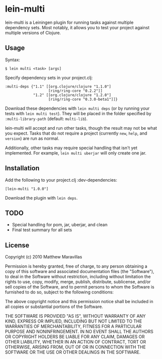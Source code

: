 # lein-multi

lein-multi is a Leiningen plugin for running tasks against multiple dependency sets. Most notably, it allows you to test your project against multiple versions of Clojure.

## Usage

Syntax:

`$ lein multi <task> [args]`

Specify dependency sets in your project.clj:

    :multi-deps {"1.1" [[org.clojure/clojure "1.1.0"]
              	        [ring/ring-core "0.2.2"]]
                 "1.2" [[org.clojure/clojure "1.2.0"]
                        [ring/ring-core "0.3.0-beta1"]]}

Download these dependencies with `lein multi deps` (or by running your tests with `lein multi test`). They will be placed in the folder specified by `:multi-library-path` (default: `multi-lib`).

lein-multi will accept and run other tasks, though the result may not be what you expect. Tasks that do not require a project (currently `new`, `help`, and `version`) are run as normal. 

Additionally, other tasks may require special handling that isn't yet implemented. For example, `lein multi uberjar` will only create one jar.

## Installation

Add the following to your project.clj :dev-dependencies:

`[lein-multi "1.0.0"]`

Download the plugin with `lein deps`.

## TODO

* Special handling for pom, jar, uberjar, and clean
* Final test summary for all sets

## License

Copyright (c) 2010 Matthew Maravillas

Permission is hereby granted, free of charge, to any person obtaining a copy of this software and associated documentation files (the "Software"), to deal in the Software without restriction, including without limitation the rights to use, copy, modify, merge, publish, distribute, sublicense, and/or sell copies of the Software, and to permit persons to whom the Software is furnished to do so, subject to the following conditions:

The above copyright notice and this permission notice shall be included in all copies or substantial portions of the Software.

THE SOFTWARE IS PROVIDED "AS IS", WITHOUT WARRANTY OF ANY KIND, EXPRESS OR IMPLIED, INCLUDING BUT NOT LIMITED TO THE WARRANTIES OF MERCHANTABILITY, FITNESS FOR A PARTICULAR PURPOSE AND NONINFRINGEMENT. IN NO EVENT SHALL THE AUTHORS OR COPYRIGHT HOLDERS BE LIABLE FOR ANY CLAIM, DAMAGES OR OTHER LIABILITY, WHETHER IN AN ACTION OF CONTRACT, TORT OR OTHERWISE, ARISING FROM, OUT OF OR IN CONNECTION WITH THE SOFTWARE OR THE USE OR OTHER DEALINGS IN THE SOFTWARE.
